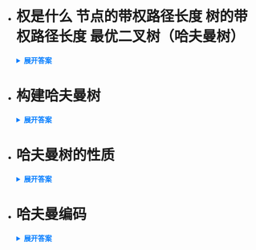 - # 权是什么 节点的带权路径长度 树的带权路径长度 最优二叉树（哈夫曼树）
  <details>
    <summary style="font-weight: bold; color: #007bff;">展开答案</summary>
    <ul>    
    <li style="color: blue;">树的节点表示的数值就是权 根到一个节点的路径长度和该节点权的乘积 就是该节点带权路径长度 所有叶子节点的带权路径长度之和叫做树的带权路径长度 记为 WPL</li>
    <li style="color: blue;">如果一个树的WPL最小 那么就叫做哈夫曼树 也可以叫做最优二叉树</li>
    </ul>
  </details>

- # 构建哈夫曼树
  <details>
    <summary style="font-weight: bold; color: #007bff;">展开答案</summary>
    <ul>    
    <li style="color: blue;">n个节点 按照每个节点为根 先组合成n个树的森林F</li>
    <li style="color: blue;">F中找到两个权最小的 相加 组合成一个 3节点子树 两个孩子为权 根为相加的数 </li>
    <li style="color: blue;">重复上面操作 直到只有一个树</li>
    </ul>
  </details>

- # 哈夫曼树的性质

  <details>
    <summary style="font-weight: bold; color: #007bff;">展开答案</summary>
    <ul>    
    <li style="color: blue;">每个初始节点都会变为叶子节点 并且权值最小的节点 到根的路径是最大的</li>
    <li style="color: blue;">构造过程创建了 n-1个新节点 所以哈夫曼树的节点总数为2n-1</li>
    <li style="color: blue;">哈夫曼树不存在度为1的节点</li>
    </ul>
  </details> 

- # 哈夫曼编码

  <details>
    <summary style="font-weight: bold; color: #007bff;">展开答案</summary>
    <ul>    
    <li style="color: blue;">通过把字符构建成一个哈夫曼树 左0右1 可以得到一个前缀编码</li>
    </ul>
  </details> 